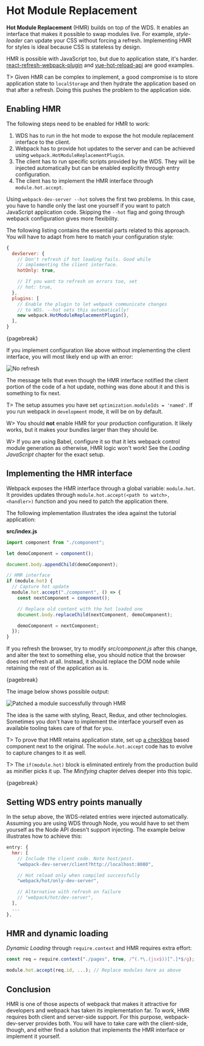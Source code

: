 # Hot Module Replacement

**Hot Module Replacement** (HMR) builds on top of the WDS. It enables an interface that makes it possible to swap modules live. For example, _style-loader_ can update your CSS without forcing a refresh. Implementing HMR for styles is ideal because CSS is stateless by design.

HMR is possible with JavaScript too, but due to application state, it's harder. [react-refresh-webpack-plugin](https://www.npmjs.com/package/react-refresh-webpack-plugin) and [vue-hot-reload-api](https://www.npmjs.com/package/vue-hot-reload-api) are good examples.

T> Given HMR can be complex to implement, a good compromise is to store application state to `localStorage` and then hydrate the application based on that after a refresh. Doing this pushes the problem to the application side.

## Enabling HMR

The following steps need to be enabled for HMR to work:

1. WDS has to run in the hot mode to expose the hot module replacement interface to the client.
2. Webpack has to provide hot updates to the server and can be achieved using `webpack.HotModuleReplacementPlugin`.
3. The client has to run specific scripts provided by the WDS. They will be injected automatically but can be enabled explicitly through entry configuration.
4. The client has to implement the HMR interface through `module.hot.accept`.

Using `webpack-dev-server --hot` solves the first two problems. In this case, you have to handle only the last one yourself if you want to patch JavaScript application code. Skipping the `--hot` flag and going through webpack configuration gives more flexibility.

The following listing contains the essential parts related to this approach. You will have to adapt from here to match your configuration style:

```javascript
{
  devServer: {
    // Don't refresh if hot loading fails. Good while
    // implementing the client interface.
    hotOnly: true,

    // If you want to refresh on errors too, set
    // hot: true,
  },
  plugins: [
    // Enable the plugin to let webpack communicate changes
    // to WDS. --hot sets this automatically!
    new webpack.HotModuleReplacementPlugin(),
  ],
}
```

{pagebreak}

If you implement configuration like above without implementing the client interface, you will most likely end up with an error:

![No refresh](images/no-refresh2.png)

The message tells that even though the HMR interface notified the client portion of the code of a hot update, nothing was done about it and this is something to fix next.

T> The setup assumes you have set `optimization.moduleIds = 'named'`. If you run webpack in `development` mode, it will be on by default.

W> You should **not** enable HMR for your production configuration. It likely works, but it makes your bundles larger than they should be.

W> If you are using Babel, configure it so that it lets webpack control module generation as otherwise, HMR logic won't work! See the _Loading JavaScript_ chapter for the exact setup.

## Implementing the HMR interface

Webpack exposes the HMR interface through a global variable: `module.hot`. It provides updates through `module.hot.accept(<path to watch>, <handler>)` function and you need to patch the application there.

The following implementation illustrates the idea against the tutorial application:

**src/index.js**

```javascript
import component from "./component";

let demoComponent = component();

document.body.appendChild(demoComponent);

// HMR interface
if (module.hot) {
  // Capture hot update
  module.hot.accept("./component", () => {
    const nextComponent = component();

    // Replace old content with the hot loaded one
    document.body.replaceChild(nextComponent, demoComponent);

    demoComponent = nextComponent;
  });
}
```

If you refresh the browser, try to modify _src/component.js_ after this change, and alter the text to something else, you should notice that the browser does not refresh at all. Instead, it should replace the DOM node while retaining the rest of the application as is.

{pagebreak}

The image below shows possible output:

![Patched a module successfully through HMR](images/hmr.png)

The idea is the same with styling, React, Redux, and other technologies. Sometimes you don't have to implement the interface yourself even as available tooling takes care of that for you.

T> To prove that HMR retains application state, set up [a checkbox](https://developer.mozilla.org/en-US/docs/Web/HTML/Element/input/checkbox) based component next to the original. The `module.hot.accept` code has to evolve to capture changes to it as well.

T> The `if(module.hot)` block is eliminated entirely from the production build as minifier picks it up. The _Minifying_ chapter delves deeper into this topic.

{pagebreak}

## Setting WDS entry points manually

In the setup above, the WDS-related entries were injected automatically. Assuming you are using WDS through Node, you would have to set them yourself as the Node API doesn't support injecting. The example below illustrates how to achieve this:

```javascript
entry: {
  hmr: [
    // Include the client code. Note host/post.
    "webpack-dev-server/client?http://localhost:8080",

    // Hot reload only when compiled successfully
    "webpack/hot/only-dev-server",

    // Alternative with refresh on failure
    // "webpack/hot/dev-server",
  ],
  ...
},
```

## HMR and dynamic loading

_Dynamic Loading_ through `require.context` and HMR requires extra effort:

```javascript
const req = require.context("./pages", true, /^(.*\.(jsx$))[^.]*$/g);

module.hot.accept(req.id, ...); // Replace modules here as above
```

## Conclusion

HMR is one of those aspects of webpack that makes it attractive for developers and webpack has taken its implementation far. To work, HMR requires both client and server-side support. For this purpose, webpack-dev-server provides both. You will have to take care with the client-side, though, and either find a solution that implements the HMR interface or implement it yourself.

